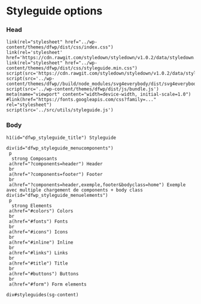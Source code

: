 # Styleguide options

### Head

    link(rel="stylesheet" href="../wp-content/themes/dfwp/dist/css/index.css")
    link(rel='stylesheet' href='https://cdn.rawgit.com/styledown/styledown/v1.0.2/data/styledown.css')
    link(rel="stylesheet" href="../wp-content/themes/dfwp/dist/css/styleguide.min.css")
    script(src='https://cdn.rawgit.com/styledown/styledown/v1.0.2/data/styledown.js')
    script(src='../wp-content/themes/dfwp//build/node_modules/svg4everybody/dist/svg4everybody.min.js')
    script(src='../wp-content/themes/dfwp/dist/js/bundle.js')
    meta(name="viewport" content="width=device-width, initial-scale=1.0")
    #link(href="https://fonts.googleapis.com/css?family=..." rel="stylesheet")
    script(src='../src/utils/styleguide.js')

### Body

    h1(id="dfwp_styleguide_title") Styleguide
    
    div(id="dfwp_styleguide_menucomponents")
     p
      strong Composants
     a(href="?components=header") Header
     br
     a(href="?components=footer") Footer
     br
     a(href="?components=header,exemple,footer&bodyclass=home") Exemple avec multiple chargement de components + body class
    div(id="dfwp_styleguide_menuelements")
     p
      strong Elements
     a(href="#colors") Colors
     br
     a(href="#fonts") Fonts
     br
     a(href="#icons") Icons
     br
     a(href="#inline") Inline
     br
     a(href="#links") Links
     br
     a(href="#title") Title
     br
     a(href="#buttons") Buttons
     br
     a(href="#form") Form elements
                    
    div#styleguides(sg-content)